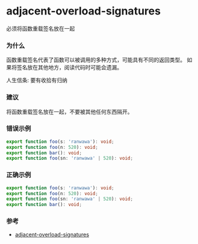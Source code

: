 # adjacent-overload-signatures

必须将函数重载签名放在一起

### 为什么

函数重载签名代表了函数可以被调用的多种方式，可能具有不同的返回类型。
如果将签名放在其他地方，阅读代码时可能会遗漏。

人生信条: 要有收拾有归纳

### 建议

将函数重载签名放在一起，不要被其他任何东西隔开。

### 错误示例

```ts
export function foo(s: 'ranwawa'): void;
export function foo(n: 520): void;
export function bar(): void;
export function foo(sn: 'ranwawa' | 520): void;
```

### 正确示例

```ts
export function foo(s: 'ranwawa'): void;
export function foo(n: 520): void;
export function foo(sn: 'ranwawa' | 520): void;
export function bar(): void;
```

### 参考

- [adjacent-overload-signatures](https://typescript-eslint.io/rules/adjacent-overload-signatures)
